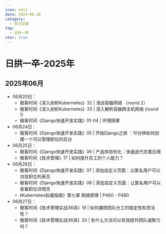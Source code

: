 ```yaml
---
icon: edit
date: 2024-06-20
category:
  - 学习记录
tag:
  - 日拱一卒
star: true
---
```


# 日拱一卒-2025年

## 2025年06月


- 06月20日：
  - 极客时间《深入剖析Kubernetes》32 | 浅谈容器网络 （round 2）
  - 极客时间《深入剖析Kubernetes》33 | 深入解析容器跨主机网络 (round 1)
  - 极客时间《Django快速开发实践》01-04 | 环境搭建
- 06月24日：
  - 极客时间《Django快速开发实践》05 | 开始Django之旅 ：10分钟如何创建一个可以管理职位的后台
- 06月25日：
  - 极客时间《Django快速开发实践》06 | 产品体验优化：快速迭代完善应用 
  - 极客时间《技术管理》17 | 如何提升员工的个人能力？
- 06月26日：
  - 极客时间《Django快速开发实践》07 | 添加自定义页面：让匿名用户可以浏览职位列表页
  - 极客时间《Django快速开发实践》08 | 添加自定义页面：让匿名用户可以查看职位详情页
  - 《Kubernetes权威指南》第七章 网络原理 | P460 - P480
- 06月27日：
  - 极客时间《技术管理实战36讲》19 | 如何兼顾团队分工的稳定性和灵活性？
  - 极客时间《技术管理实战36讲》20 | 有什么方法可以有效提升团队凝聚力吗？